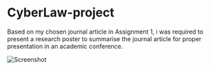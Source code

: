 # CyberLaw-project
Based on my chosen journal article in Assignment 1, i was required to present a research poster to summarise the journal article for proper presentation in an academic conference.

![Screenshot](researchPoster.png)
